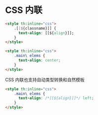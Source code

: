 # CSS 内联

```html
<style th:inline="css">
    .[[${classname}]] {
      text-align: [[${align}]];
    }
</style>
```

```html
<style th:inline="css">
    .main\ elems {
      text-align: center;
    }
</style>
```

CSS 内联也支持自动类型转换和自然模板

```html
<style th:inline="css">
    .main\ elems {
      text-align: /*[[${align}]]*/ left;
    }
</style>
```
